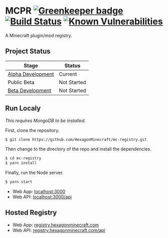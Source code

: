 # MCPR [![Greenkeeper badge](https://badges.greenkeeper.io/HexagonMinecraft/mc-registry.svg)](https://greenkeeper.io/) [![Build Status](https://travis-ci.org/HexagonMinecraft/mc-registry.svg?branch=master)](https://travis-ci.org/HexagonMinecraft/mc-registry) [![Known Vulnerabilities](https://snyk.io/test/github/hexagonminecraft/mc-registry/badge.svg)](https://snyk.io/test/github/hexagonminecraft/mc-registry)

A Minecraft plugin/mod registry. 

## Project Status
|Stage              |Status     |
|-------------------|-----------|
|[Alpha Development](https://github.com/HexagonMinecraft/mc-registry/milestone/1)  |Current    |
|Public Beta        |Not Started|
|[Beta Development](https://github.com/HexagonMinecraft/mc-registry/milestone/2)   |Not Started|

## Run Localy
_This requires MongoDB to be installed._

First, clone the repository. 
```bash
$ git clone https://github.com/HexagonMinecraft/mc-registry.git
```
Then change to the directory of the repo and install the dependencies. 

```bash
$ cd mc-registry
$ yarn install
```

Finally, run the Node server. 

```bash
$ yarn start
```

- Web App: [localhost:3000](http://localhost:3000)
- Web API: [localhost:3000/api](http://localhost:3000/api)


## Hosted Registry

- Web App: [registry.hexagonminecraft.com](https://registry.hexagonminecraft.com)
- Web API: [registry.hexagonminecraft.com/api](https://registry.hexagonminecraft.com/api)